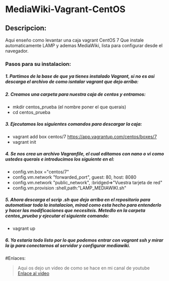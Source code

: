 # MediaWiki-Vagrant-CentOS
## Descripcion:


Aqui enseño como levantar una caja vagrant CentOS 7 Que instale automaticamente LAMP y ademas MediaWiki, lista para configurar desde el navegador.


### Pasos para su instalacion:

##### 1. Partimos de la base de que ya tienes instalado Vagrant, si no es asi descarga el archivo de como isntalar vagrant que dejo arriba:

##### 2. Creamos una carpeta para nuestra caja de centos y entramos:
   * mkdir centos_prueba (el nombre poner el que querais)
   * cd centos_prueba
   
##### 3. Ejecutamos los siguientes comandos para descargar la caja:
   * vagrant add box centos/7 https://app.vagrantup.com/centos/boxes/7
   * vagrant init
   
##### 4. Se nos crea un archivo Vagranfile, el cual editamos con nano o vi como ustedes querais e introducimos los siguiente en el:
   * config.vm.box ="centos/7"
   * config.vm.network "forwarded_port", guest: 80, host: 8080
   * config.vm.network "public_network", :bridged=>"Vuestra tarjeta de red"
   * config.vm.provision :shell,path:"LAMP_MEDIAWIKI.sh"
   
##### 5. Ahora descarga el scrip .sh que dejo arriba en el repositorio para automatixar toda la instalacion, mirad como esta hecho para entenderlo y hacer las modificaciones que necesiteis. Metedlo en la carpeta centos_prueba y ejecutar el siguiente comando:
   * vagrant up
   
##### 6. Ya estaria todo listo por lo que podemos entrar con vagrant ssh y mirar la ip para conectarnos al servidor y configurar mediawiki.
 
 #Enlaces:
 >Aqui os dejo un video de como se hace en mi canal de youtube [Enlace al video](https://www.youtube.com/watch?v=YLBoRdCtbSY&feature=youtu.be)
  
